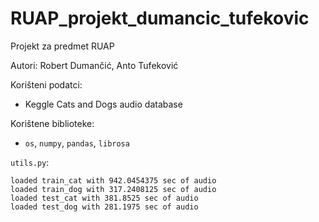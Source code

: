 # RUAP_projekt_dumancic_tufekovic

Projekt za predmet RUAP

Autori: Robert Dumančić, Anto Tufeković

Korišteni podatci:
- Keggle Cats and Dogs audio database

Korištene biblioteke:
- `os`, `numpy`, `pandas`, `librosa`

`utils.py`:
```
loaded train_cat with 942.0454375 sec of audio
loaded train_dog with 317.2408125 sec of audio
loaded test_cat with 381.8525 sec of audio
loaded test_dog with 281.1975 sec of audio
```